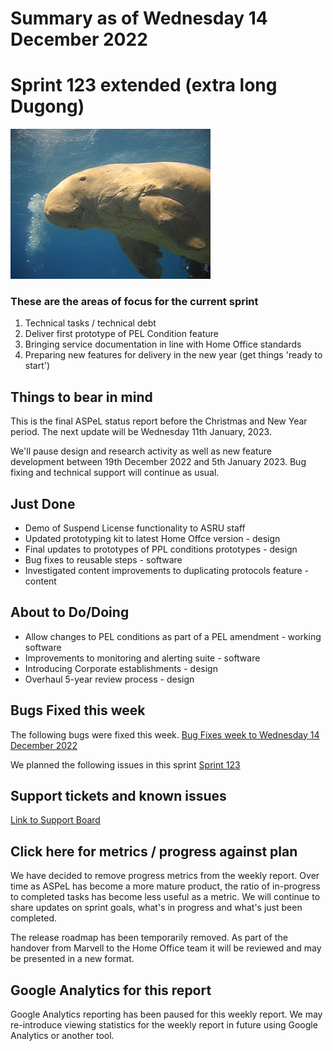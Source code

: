 # Summary as of Wednesday 14 December 2022 

# Sprint 123 extended (extra long Dugong)

![Camille Ménard, 2011. 320px-Dugong_marsa_alam_egypt_2011 This file is licensed under the Creative Commons Attribution-Share Alike 3.0 Unported](graphs/320px-Dugong_marsa_alam_egypt_2011.jpeg)

### These are the areas of focus for the current sprint
1. Technical tasks / technical debt
2. Deliver first prototype of PEL Condition feature
3. Bringing service documentation in line with Home Office standards
4. Preparing new features for delivery in the new year (get things 'ready to start')


## Things to bear in mind
This is the final ASPeL status report before the Christmas and New Year period. The next update will be Wednesday 11th January, 2023.

We'll pause design and research activity as well as new feature development between 19th December 2022 and 5th January 2023. Bug fixing and technical support will continue as usual.


## Just Done
* Demo of Suspend License functionality to ASRU staff
* Updated prototyping kit to latest Home Offce version - design
* Final updates to prototypes of PPL conditions prototypes - design
* Bug fixes to reusable steps - software
* Investigated content improvements to duplicating protocols feature - content

## About to Do/Doing
* Allow changes to PEL conditions as part of a PEL amendment - working software
* Improvements to monitoring and alerting suite - software
* Introducing Corporate establishments - design
* Overhaul 5-year review process - design


## Bugs Fixed this week
The following bugs were fixed this week.
[Bug Fixes week to Wednesday 14 December 2022](graphs/bugs14122022.png)

We planned the following issues in this sprint 
[Sprint 123](graphs/sprint14122022.png)

## Support tickets and known issues
[Link to Support Board](https://collaboration.homeoffice.gov.uk/jira/secure/RapidBoard.jspa?rapidView=1717)


## Click here for metrics / progress against plan

We have decided to remove progress metrics from the weekly report. Over time as ASPeL has become a more mature product, the ratio of in-progress to completed tasks has become less useful as a metric. We will continue to share updates on sprint goals, what's in progress and what's just been completed.

The release roadmap has been temporarily removed. As part of the handover from Marvell to the Home Office team it will be reviewed and may be presented in a new format.

## Google Analytics for this report
Google Analytics reporting has been paused for this weekly report. We may re-introduce viewing statistics for the weekly report in future using Google Analytics or another tool.
